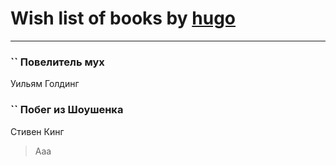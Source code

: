# Wish list of books by [hugo](https://plus.google.com/u/0/105063533945004840111/)
---

### `` Повелитель мух
Уильям Голдинг

### `` Побег из Шоушенка
Стивен Кинг
> Aaa

